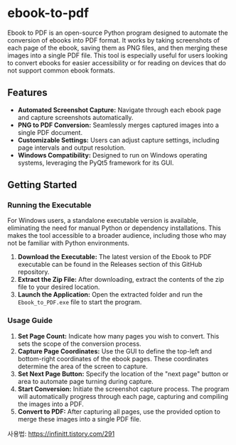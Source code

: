# ebook-to-pdf

Ebook to PDF is an open-source Python program designed to automate the conversion of ebooks into PDF format. It works by taking screenshots of each page of the ebook, saving them as PNG files, and then merging these images into a single PDF file. This tool is especially useful for users looking to convert ebooks for easier accessibility or for reading on devices that do not support common ebook formats.

## Features

- **Automated Screenshot Capture:** Navigate through each ebook page and capture screenshots automatically.
- **PNG to PDF Conversion:** Seamlessly merges captured images into a single PDF document.
- **Customizable Settings:** Users can adjust capture settings, including page intervals and output resolution.
- **Windows Compatibility:** Designed to run on Windows operating systems, leveraging the PyQt5 framework for its GUI.

## Getting Started

### Running the Executable

For Windows users, a standalone executable version is available, eliminating the need for manual Python or dependency installations. This makes the tool accessible to a broader audience, including those who may not be familiar with Python environments.

1. **Download the Executable:** The latest version of the Ebook to PDF executable can be found in the Releases section of this GitHub repository.
2. **Extract the Zip File:** After downloading, extract the contents of the zip file to your desired location.
3. **Launch the Application:** Open the extracted folder and run the `Ebook_to_PDF.exe` file to start the program.

### Usage Guide

1. **Set Page Count:** Indicate how many pages you wish to convert. This sets the scope of the conversion process.
2. **Capture Page Coordinates:** Use the GUI to define the top-left and bottom-right coordinates of the ebook pages. These coordinates determine the area of the screen to capture.
3. **Set Next Page Button:** Specify the location of the "next page" button or area to automate page turning during capture.
4. **Start Conversion:** Initiate the screenshot capture process. The program will automatically progress through each page, capturing and compiling the images into a PDF.
5. **Convert to PDF:** After capturing all pages, use the provided option to merge these images into a single PDF file.
   
사용법: https://infinitt.tistory.com/291
